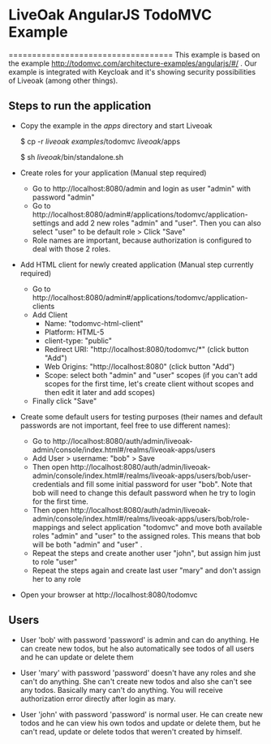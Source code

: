 # LiveOak AngularJS TodoMVC Example
===================================
This example is based on the example http://todomvc.com/architecture-examples/angularjs/#/ . Our example is integrated with Keycloak and it's showing security possibilities of Liveoak (among other things).

Steps to run the application
----------------------------
* Copy the example in the _apps_ directory and start Liveoak

	$ cp -r _liveoak examples_/todomvc _liveoak_/apps

	$ sh _liveoak_/bin/standalone.sh

* Create roles for your application (Manual step required)
  * Go to http://localhost:8080/admin and login as user "admin" with password "admin"
  * Go to http://localhost:8080/admin#/applications/todomvc/application-settings and add 2 new roles "admin" and "user". Then you can also select "user" to be default role > Click "Save"
  * Role names are important, because authorization is configured to deal with those 2 roles.

* Add HTML client for newly created application (Manual step currently required)

  * Go to http://localhost:8080/admin#/applications/todomvc/application-clients
  * Add Client
    * Name: "todomvc-html-client"
    * Platform: HTML-5
    * client-type: "public"
    * Redirect URI: "http://localhost:8080/todomvc/*" (click button "Add")
    * Web Origins: "http://localhost:8080" (click button "Add")
    * Scope: select both "admin" and "user" scopes (if you can't add scopes for the first time, let's create client without scopes and then edit it later and add scopes)
   * Finally click "Save"

* Create some default users for testing purposes (their names and default passwords are not important, feel free to use different names):
  * Go to http://localhost:8080/auth/admin/liveoak-admin/console/index.html#/realms/liveoak-apps/users
  * Add User > username: "bob" > Save
  * Then open http://localhost:8080/auth/admin/liveoak-admin/console/index.html#/realms/liveoak-apps/users/bob/user-credentials and fill some initial password for user "bob". Note that bob will need to change this default password when he try to login for the first time.
  * Then open http://localhost:8080/auth/admin/liveoak-admin/console/index.html#/realms/liveoak-apps/users/bob/role-mappings and select application "todomvc" and move both available roles "admin" and "user" to the assigned roles. This means that bob will be both "admin" and "user" .
  * Repeat the steps and create another user "john", but assign him just to role "user"
  * Repeat the steps again and create last user "mary" and don't assign her to any role

* Open your browser at http://localhost:8080/todomvc

Users
-----
- User 'bob' with password 'password' is admin and can do anything. He can create new todos, but he also automatically see todos of all users and he can update or delete them

- User 'mary' with password 'password' doesn't have any roles and she can't do anything. She can't create new todos and also she can't see any todos. Basically mary can't do anything.
You will receive authorization error directly after login as mary.

- User 'john' with password 'password' is normal user. He can create new todos and he can view his own todos and update or delete them, but he can't read, update or delete todos that weren't created by himself.
